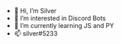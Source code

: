 - 👋 Hi, I’m Silver
- 👀 I’m interested in Discord Bots
- 🌱 I’m currently learning JS and PY
- 📫 silver#5233
